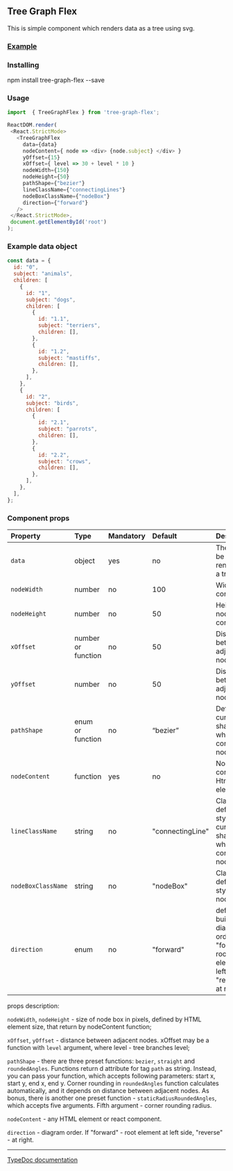 ## Tree Graph Flex 

This is simple component which renders data as a tree using svg.

### [Example](https://andrey-bogdanov.github.io/tree-graph-flex-docs/example/build)

### Installing

npm install tree-graph-flex --save

### Usage

``` js
import  { TreeGraphFlex } from 'tree-graph-flex';

ReactDOM.render(
 <React.StrictMode>
   <TreeGraphFlex 
     data={data}
     nodeContent={ node => <div> {node.subject} </div> }
     yOffset={15}
     xOffset={ level => 30 + level * 10 }
     nodeWidth={150}
     nodeHeight={50}
     pathShape={"bezier"}
     lineClassName={"connectingLines"}
     nodeBoxClassName={"nodeBox"}
     direction={"forward"}
   />
 </React.StrictMode>,
 document.getElementById('root')
);
```

### Example data object

``` js
const data = {
  id: "0",
  subject: "animals",
  children: [
    {
      id: "1",
      subject: "dogs",
      children: [
        {
          id: "1.1",
          subject: "terriers",
          children: [],
        },
        {
          id: "1.2",
          subject: "mastiffs",
          children: [],
        },
      ],
    },
    {
      id: "2",
      subject: "birds",
      children: [
        {
          id: "2.1",
          subject: "parrots",
          children: [],
        },
        {
          id: "2.2",
          subject: "crows",
          children: [],
        },
      ],
    },
  ],
};

```

### Component props

| Property           | Type               | Mandatory | Default          | Description                                                                                     |
| :----------------- | :----------------- | :-------- | :--------------- | :---------------------------------------------------------------------------------------------- |
| `data`             | object             | yes       | no               | The data to be rendered as a tree                                                               |
| `nodeWidth`        | number             | no        | 100              | Width node container                                                                            |
| `nodeHeight`       | number             | no        | 50               | Height node container                                                                           |
| `xOffset`          | number or function | no        | 50               | Distance between adjacent nodes by x                                                            |
| `yOffset`          | number             | no        | 50               | Distance between adjacent nodes by y                                                            |
| `pathShape`        | enum or function   | no        | “bezier”         | Defines curve shape, which connects nodes                                                       |
| `nodeContent`      | function           | yes       | no               | Node box content. Html element                                                                  |
| `lineClassName`    | string             | no        | "connectingLine" | ClassName, defines style of curve shape, which connects nodes                                   |
| `nodeBoxClassName` | string             | no        | "nodeBox"        | ClassName, defines style of node view                                                           |
| `direction`        | enum               | no        | "forward"        | defines building diagram order. If "forward" - root element at left side, "reverse" - at right. |

props description:

`nodeWidth`,  `nodeHeight` - size of node box in pixels, defined by HTML element size, that return by nodeContent function;

`xOffset`, `yOffset` - distance between adjacent nodes. xOffset may be a function with `level` argument, where level - tree branches level;

`pathShape` - there are three preset functions: `bezier`, `straight` and `roundedAngles`. Functions return d attribute for tag `path` as string. Instead, you can pass your function, which accepts following parameters: start x, start y, end x, end y. Corner rounding in `roundedAngles` function calculates automatically, and it depends on distance between adjacent nodes. As bonus, there is another one preset function - `staticRadiusRoundedAngles`, which accepts five arguments. Fifth argument - corner rounding radius.

`nodeContent` - any HTML element or react component.

`direction` - diagram order. If "forward" - root element at left side, "reverse" - at right. 

---

[TypeDoc documentation](https://andrey-bogdanov.github.io/tree-graph-flex-docs/docs/index.html)
